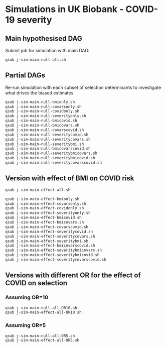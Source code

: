 
# Simulations in UK Biobank - COVID-19 severity



## Main hypothesised DAG


Submit job for simulation with main DAG:

```bash
qsub j-sim-main-null-all.sh
```


## Partial DAGs

Re-run simulation with each subset of selection determinants to investigate what drives the biased estimates.

```bash
qsub j-sim-main-null-bmionly.sh
qsub j-sim-main-null-covarsonly.sh 
qsub j-sim-main-null-covidonly.sh 
qsub j-sim-main-null-severityonly.sh
qsub j-sim-main-null-bmicovid.sh 
qsub j-sim-main-null-bmicovars.sh 
qsub j-sim-main-null-covarscovid.sh 
qsub j-sim-main-null-severitycovid.sh
qsub j-sim-main-null-severitycovars.sh
qsub j-sim-main-null-severitybmi.sh
qsub j-sim-main-null-bmicovarscovid.sh
qsub j-sim-main-null-severitybmicovars.sh
qsub j-sim-main-null-severitybmicovid.sh
qsub j-sim-main-null-severitycovarscovid.sh
```


## Version with effect of BMI on COVID risk

```bash
qsub j-sim-main-effect-all.sh
```

```bash
qsub j-sim-main-effect-bmionly.sh
qsub j-sim-main-effect-covarsonly.sh
qsub j-sim-main-effect-covidonly.sh
qsub j-sim-main-effect-severityonly.sh
qsub j-sim-main-effect-bmicovid.sh
qsub j-sim-main-effect-bmicovars.sh 
qsub j-sim-main-effect-covarscovid.sh 
qsub j-sim-main-effect-severitycovid.sh
qsub j-sim-main-effect-severitycovars.sh
qsub j-sim-main-effect-severitybmi.sh
qsub j-sim-main-effect-bmicovarscovid.sh
qsub j-sim-main-effect-severitybmicovars.sh
qsub j-sim-main-effect-severitybmicovid.sh
qsub j-sim-main-effect-severitycovarscovid.sh
```

## Versions with different OR for the effect of COVID on selection

### Assuming OR=10

```bash
qsub j-sim-main-null-all-OR10.sh
qsub j-sim-main-effect-all-OR10.sh
```

### Assuming OR=5

```bash
qsub j-sim-main-null-all-OR5.sh
qsub j-sim-main-effect-all-OR5.sh
```



